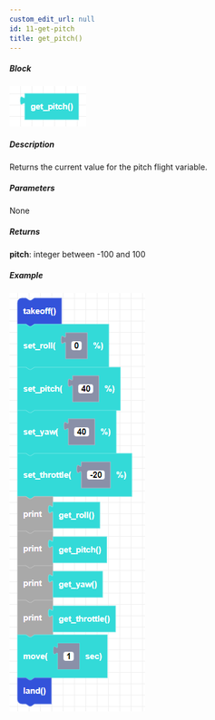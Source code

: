 ```yaml
---
custom_edit_url: null
id: 11-get-pitch
title: get_pitch()
---
```


##### Block

![get pitch image](get_pitch.png)

##### Description

Returns the current value for the pitch flight variable.

##### Parameters

None

##### Returns

**pitch**: integer between -100 and 100 <br /> 

##### Example

![get pitch example](get_pitch_example.png)
